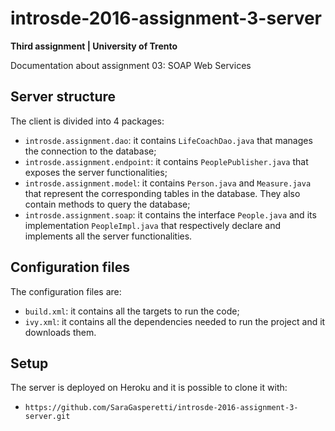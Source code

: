 # introsde-2016-assignment-3-server
**Third assignment | University of Trento**

Documentation about assignment 03: SOAP Web Services

## Server structure
The client is divided into 4 packages:

* ```introsde.assignment.dao```: it contains ```LifeCoachDao.java``` that manages the connection to the database;
* ```introsde.assignment.endpoint```: it contains ```PeoplePublisher.java``` that exposes the server functionalities;
* ```introsde.assignment.model```: it contains ```Person.java``` and ```Measure.java``` that represent the corresponding tables in the database. They also contain methods to query the database;
* ```introsde.assignment.soap```: it contains the interface ```People.java``` and its implementation ```PeopleImpl.java``` that respectively declare and implements all the server functionalities.

## Configuration files

The configuration files are:

* ```build.xml```: it contains all the targets to run the code;
* ```ivy.xml```: it contains all the dependencies needed to run the project and it downloads them.

## Setup

The server is deployed on Heroku and it is possible to clone it with:
* ```https://github.com/SaraGasperetti/introsde-2016-assignment-3-server.git```

